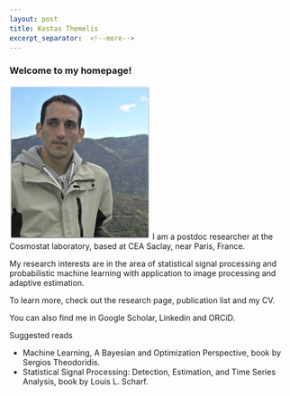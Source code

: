 ```yaml
---
layout: post
title: Kostas Themelis
excerpt_separator:  <!--more-->
---
```


### Welcome to my homepage!


![My helpful screenshot](/images/dscn2366_2_.jpg)
I am a postdoc researcher at the Cosmostat laboratory, based at CEA Saclay, near Paris, France. 



My research interests are in the area of statistical signal processing and probabilistic machine learning with application to image processing and adaptive estimation.



To learn more, check out the research page, publication list and my CV.



You can also find me in Google Scholar, Linkedin and ORCiD.



Suggested reads

* Machine Learning, A Bayesian and Optimization Perspective, book by Sergios Theodoridis.
* Statistical Signal Processing: Detection, Estimation, and Time Series Analysis, book by Louis L. Scharf.
